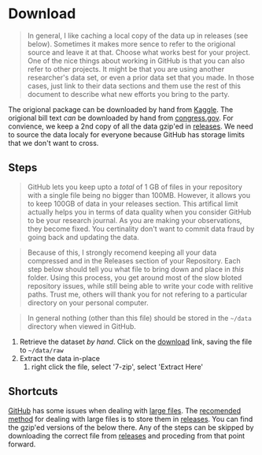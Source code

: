# Download

> In general, I like caching a local copy of the data up in releases (see below).
> Sometimes it makes more sence to refer to the origional source and leave it at that.
> Choose what works best for your project.
> One of the nice things about working in GitHub is that you can also refer to other projects.
> It might be that you are using another researcher's data set, or even a prior data set that you made.
> In those cases, just link to their data sections and them use the rest of this document to describe what new efforts you bring to the party.

The origional package can be downloaded by hand from [Kaggle](https://www.kaggle.com/allen-institute-for-ai/CORD-19-research-challenge).
The origional bill text _can_ be downloaded by hand from [congress.gov](https://www.congress.gov).
For convience, we keep a 2nd copy of all the data gzip'ed in [releases][releases].
We need to source the data localy for everyone because GitHub has storage limits that we don't want to cross.

## Steps

> GitHub lets you keep upto a _total_ of 1 GB of files in your repository with a single file being no bigger than 100MB.
> However, it allows you to keep 100GB of data in your releases section.
> This artifical limit actually helps you in terms of data quality when you consider GitHub to be your research journal.
> As you are making your observations, they become fixed.
> You certinality don't want to commit data fraud by going back and updating the data.

> Because of this, I strongly recomend keeping all your data compressed and in the Releases section of your Repository.
> Each step below should tell you what file to bring down and place in _this_ folder.
> Using this process, you get around most of the slow bloted repository issues, while still being able to write your code with relitive paths.
> Trust me, others will thank you for not refering to a particular directory on your personal computer.

> In general nothing (other than this file) should be stored in the `~/data` directory when viewed in GitHub.

1. Retrieve the dataset _by hand_.
   Click on the [download](https://www.kaggle.com/allen-institute-for-ai/CORD-19-research-challenge/download) link, saving the file to `~/data/raw`
2. Extract the data in-place
   1. right click the file, select '7-zip', select 'Extract Here'

## Shortcuts

[GitHub](https://github.com) has some issues when dealing with [large files](https://help.github.com/en/articles/working-with-large-files).
The [recomended method](https://help.github.com/en/articles/distributing-large-binaries) for dealing with large files is to store them in [releases][releases].
You can find the gzip'ed versions of the below there.
Any of the steps can be skipped by downloading the correct file from [releases][releases] and proceding from that point forward.

[releases]: https://github.com/HarrisburgUniversityPhd/VoteAnalysis/releases
